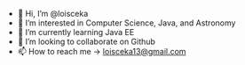 - 👋 Hi, I’m @loisceka
- 👀 I’m interested in Computer Science, Java, and Astronomy
- 🌱 I’m currently learning Java EE
- 💞️ I’m looking to collaborate on Github
- 📫 How to reach me -> loisceka13@gmail.com

